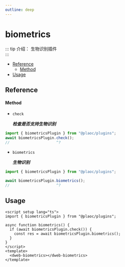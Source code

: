 ```yaml
---
outline: deep
---
```


# biometrics

<Badges name="@plaoc/plugins" />

::: tip 介绍：
生物识别插件  
:::

- [Reference](#reference)
  - [Method](#method)
- [Usage](#usage)

## Reference

#### Method

- `check`

  **_检查是否支持生物识别_**

```ts twoslash
import { biometricsPlugin } from "@plaoc/plugins";
await biometricsPlugin.check();
//                     ^?
```

- `biometrics`

  **_生物识别_**

```ts twoslash
import { biometricsPlugin } from "@plaoc/plugins";

await biometricsPlugin.biometrics();
//                     ^?
```

## Usage

```vue {5,6}
<script setup lang="ts">
import { biometricsPlugin } from "@plaoc/plugins";

async function biometrics() {
  if (await biometricsPlugin.check()) {
    const res = await biometricsPlugin.biometrics();
  }
}
</script>
<template>
  <dweb-biometrics></dweb-biometrics>
</template>
```
